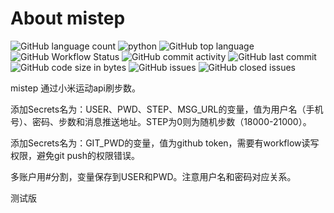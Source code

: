 # About mistep

![GitHub language count](https://img.shields.io/github/languages/count/Oakwen/mistep?style=plastic) ![python](https://img.shields.io/badge/language-python-yellow.svg?style=plastic) ![GitHub top language](https://img.shields.io/github/languages/top/Oakwen/mistep?style=plastic) ![GitHub Workflow Status](https://img.shields.io/github/workflow/status/Oakwen/mistep/GoStep?style=plastic) ![GitHub commit activity](https://img.shields.io/github/commit-activity/m/Oakwen/mistep?style=plastic) ![GitHub last commit](https://img.shields.io/github/last-commit/Oakwen/mistep?style=plastic) ![GitHub code size in bytes](https://img.shields.io/github/languages/code-size/Oakwen/mistep?style=plastic) ![GitHub issues](https://img.shields.io/github/issues/Oakwen/mistep?style=plastic) ![GitHub closed issues](https://img.shields.io/github/issues-closed/Oakwen/mistep?style=plastic)

mistep 通过小米运动api刷步数。

添加Secrets名为：USER、PWD、STEP、MSG_URL的变量，值为用户名（手机号）、密码、步数和消息推送地址。STEP为0则为随机步数（18000-21000）。

添加Secrets名为：GIT_PWD的变量，值为github token，需要有workflow读写权限，避免git push的权限错误。

多账户用#分割，变量保存到USER和PWD。注意用户名和密码对应关系。

测试版
